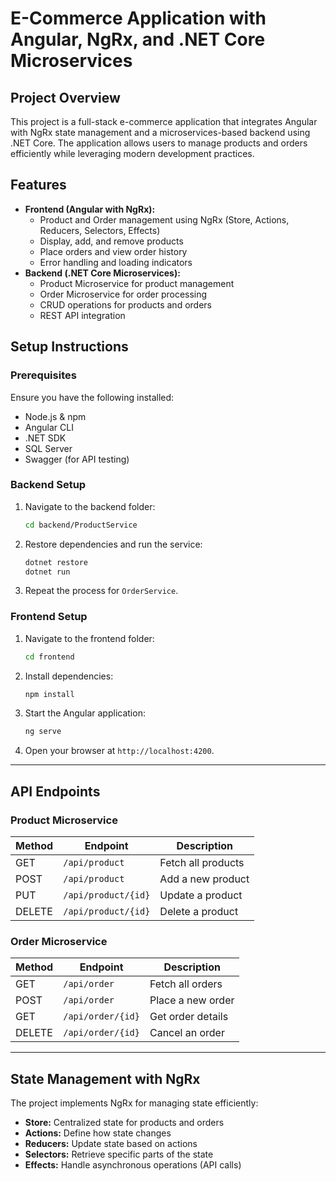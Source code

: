 # E-Commerce Application with Angular, NgRx, and .NET Core Microservices

## Project Overview
This project is a full-stack e-commerce application that integrates Angular with NgRx state management and a microservices-based backend using .NET Core. The application allows users to manage products and orders efficiently while leveraging modern development practices.

## Features
- **Frontend (Angular with NgRx):**
  - Product and Order management using NgRx (Store, Actions, Reducers, Selectors, Effects)
  - Display, add, and remove products
  - Place orders and view order history
  - Error handling and loading indicators
- **Backend (.NET Core Microservices):**
  - Product Microservice for product management
  - Order Microservice for order processing
  - CRUD operations for products and orders
  - REST API integration


## Setup Instructions
### Prerequisites
Ensure you have the following installed:
- Node.js & npm
- Angular CLI
- .NET SDK
- SQL Server
- Swagger (for API testing)

### Backend Setup
1. Navigate to the backend folder:
   ```sh
   cd backend/ProductService
   ```
2. Restore dependencies and run the service:
   ```sh
   dotnet restore
   dotnet run
   ```
3. Repeat the process for `OrderService`.

### Frontend Setup
1. Navigate to the frontend folder:
   ```sh
   cd frontend
   ```
2. Install dependencies:
   ```sh
   npm install
   ```
3. Start the Angular application:
   ```sh
   ng serve
   ```
4. Open your browser at `http://localhost:4200`.

---

## API Endpoints
### Product Microservice
| Method | Endpoint | Description |
|--------|---------|-------------|
| GET | `/api/product` | Fetch all products |
| POST | `/api/product` | Add a new product |
| PUT | `/api/product/{id}` | Update a product |
| DELETE | `/api/product/{id}` | Delete a product |

### Order Microservice
| Method | Endpoint | Description |
|--------|---------|-------------|
| GET | `/api/order` | Fetch all orders |
| POST | `/api/order` | Place a new order |
| GET | `/api/order/{id}` | Get order details |
| DELETE | `/api/order/{id}` | Cancel an order |

---

## State Management with NgRx
The project implements NgRx for managing state efficiently:
- **Store:** Centralized state for products and orders
- **Actions:** Define how state changes
- **Reducers:** Update state based on actions
- **Selectors:** Retrieve specific parts of the state
- **Effects:** Handle asynchronous operations (API calls)

